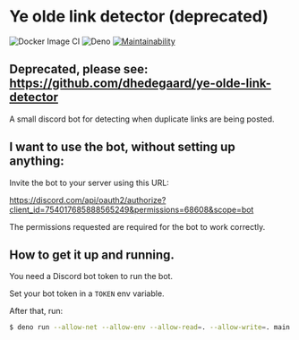 # Ye olde link detector (deprecated)

![Docker Image CI](https://github.com/dhedegaard/ye-olde-link-detector/workflows/Docker%20Image%20CI/badge.svg)
![Deno](https://github.com/dhedegaard/ye-olde-link-detector-deprecated/workflows/Deno/badge.svg)
[![Maintainability](https://api.codeclimate.com/v1/badges/3133aaa2b17bc268914d/maintainability)](https://codeclimate.com/github/dhedegaard/ye-olde-link-detector/maintainability)

## Deprecated, please see: https://github.com/dhedegaard/ye-olde-link-detector

A small discord bot for detecting when duplicate links are being posted.

## I want to use the bot, without setting up anything:

Invite the bot to your server using this URL:

<https://discord.com/api/oauth2/authorize?client_id=754017685888565249&permissions=68608&scope=bot>

The permissions requested are required for the bot to work correctly.

## How to get it up and running.

You need a Discord bot token to run the bot.

Set your bot token in a `TOKEN` env variable.

After that, run:

```sh
$ deno run --allow-net --allow-env --allow-read=. --allow-write=. main.ts
```
